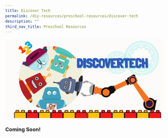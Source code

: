 ```yaml
---
title: Discover Tech
permalink: /diy-resources/preschool-resources/discover-tech
description: ""
third_nav_title: Preschool Resources
---
```

![Alt text for image on Isomer site](/images/diyresources/preschool/discover-tech/DiscoverTech%20Eventbrite%20Banner.jpg)

### Coming Soon!
